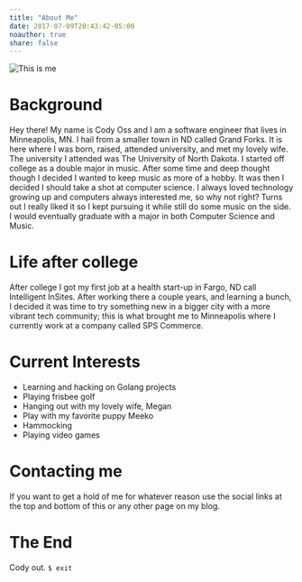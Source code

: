 ```yaml
---
title: "About Me"
date: 2017-07-09T20:43:42-05:00
noauthor: true 
share: false
---
```

![This is me](/images/me.jpg)
# Background
Hey there! My name is Cody Oss and I am a software engineer that lives in Minneapolis, MN. I hail from a smaller town 
in ND called Grand Forks. It is here where I was born, raised, attended university, and met my lovely wife. The university
I attended was The University of North Dakota. I started off college as a double major in music. After some time and
deep thought though I decided I wanted to keep music as more of a hobby. It was then I decided I should take a shot at
computer science. I always loved technology growing up and computers always interested me, so why not right? Turns out
I really liked it so I kept pursuing it while still do some music on the side. I would eventually graduate with a
major in both Computer Science and Music.

# Life after college
After college I got my first job at a health start-up in Fargo, ND call Intelligent InSites.  After working there a 
couple years, and learning a bunch, I decided it was time to try something new in a bigger city with a more vibrant
tech community; this is what brought me to Minneapolis where I currently work at a company called SPS Commerce. 

# Current Interests
- Learning and hacking on Golang projects
- Playing frisbee golf
- Hanging out with my lovely wife, Megan
- Play with my favorite puppy Meeko
- Hammocking
- Playing video games

# Contacting me
If you want to get a hold of me for whatever reason use the social links at the top and bottom of this or any other
page on my blog.

# The End
Cody out. `$ exit`